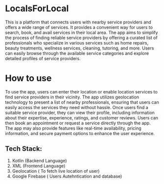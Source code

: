 # LocalsForLocal
This is a  platform that connects users with nearby service providers and offers a wide range of services. It provides a convenient way for users to search, book, and avail services in their local area.
The app aims to simplify the process of finding reliable service providers by offering a curated list of professionals who specialize in various services such as home repairs, beauty treatments, wellness services, cleaning, tutoring, and more. Users can easily browse through the available service categories and explore detailed profiles of service providers.

# How to use
To use the app, users can enter their location or enable location services to find service providers in their vicinity. The app utilizes geolocation technology to present a list of nearby professionals, ensuring that users can easily access the services they need without hassle.
Once users find a suitable service provider, they can view their profile, including information about their expertise, experience, ratings, and customer reviews. Users can then book an appointment or request a service directly through the app. The app may also provide features like real-time availability, pricing information, and secure payment options to enhance the user experience.

## Tech Stack:
1) Kotlin (Backend Language)
2) XML (Frontend Language)
3) Geolocation ( To fetch live location of user)
4) Google Firebase ( Users Autehntication and database)

